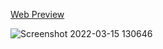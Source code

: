 [Web Preview](https://smoking-web.vercel.app/)

![Screenshot 2022-03-15 130646](https://user-images.githubusercontent.com/64467248/158333232-3024f990-6d9a-4226-b0a3-b2f133a67b27.jpg)
